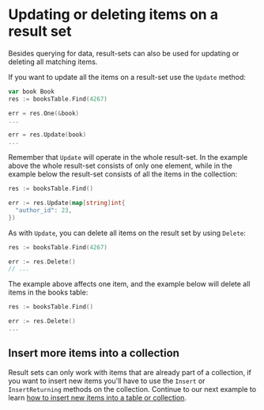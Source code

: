 # Updating or deleting items on a result set

Besides querying for data, result-sets can also be used for updating or
deleting all matching items.

If you want to update all the items on a result-set use the `Update` method:

```go
var book Book
res := booksTable.Find(4267)

err = res.One(&book)
...

err = res.Update(book)
...
```

Remember that `Update` will operate in the whole result-set. In the example
above the whole result-set consists of only one element, while in the example
below the result-set consists of all the items in the collection:

```go
res := booksTable.Find()

err := res.Update(map[string]int{
  "author_id": 23,
})
```

As with `Update`, you can delete all items on the result set by using `Delete`:

```go
res := booksTable.Find(4267)

err := res.Delete()
// ...
```

The example above affects one item, and the example below will delete all items
in the books table:


```go
res := booksTable.Find()

err := res.Delete()
...
```

## Insert more items into a collection

Result sets can only work with items that are already part of a collection, if
you want to insert new items you'll have to use the `Insert` or
`InsertReturning` methods on the collection. Continue to our next example to
learn [how to insert new items into a table or collection](/tour/05).

